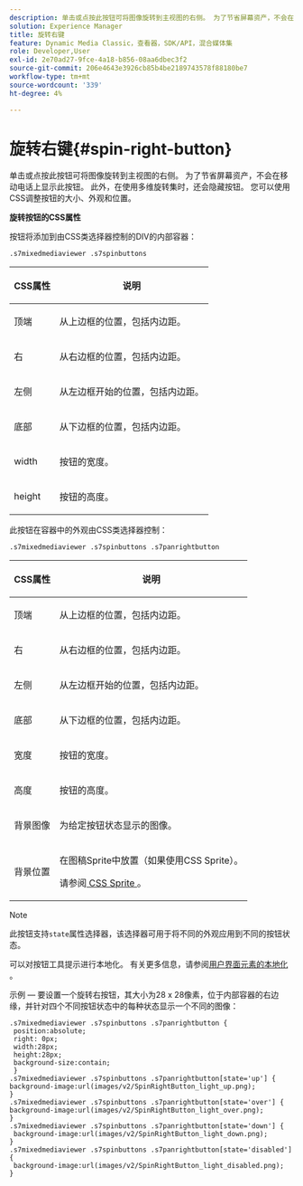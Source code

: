 ```yaml
---
description: 单击或点按此按钮可将图像旋转到主视图的右侧。 为了节省屏幕资产，不会在移动电话上显示此按钮。 此外，在使用多维旋转集时，还会隐藏按钮。 您可以使用CSS调整按钮的大小、外观和位置。
solution: Experience Manager
title: 旋转右键
feature: Dynamic Media Classic，查看器，SDK/API，混合媒体集
role: Developer,User
exl-id: 2e70ad27-9fce-4a18-b856-08aa6dbec3f2
source-git-commit: 206e4643e3926cb85b4be2189743578f88180be7
workflow-type: tm+mt
source-wordcount: '339'
ht-degree: 4%

---
```


# 旋转右键{#spin-right-button}

单击或点按此按钮可将图像旋转到主视图的右侧。 为了节省屏幕资产，不会在移动电话上显示此按钮。 此外，在使用多维旋转集时，还会隐藏按钮。 您可以使用CSS调整按钮的大小、外观和位置。

<!--<a id="section_061E550C1C1D4DB2BD663A898895B38C"></a>-->

**旋转按钮的CSS属性**

按钮将添加到由CSS类选择器控制的DIV的内部容器：

```
.s7mixedmediaviewer .s7spinbuttons
```

<table id="table_94EE3F5BBE4547C0B4943471CEE7EDE4"> 
 <thead> 
  <tr> 
   <th colname="col1" class="entry"> <p> CSS属性 </p> </th> 
   <th colname="col2" class="entry"> <p>说明 </p> </th> 
  </tr> 
 </thead>
 <tbody> 
  <tr> 
   <td colname="col1"> <p> <span class="codeph"> 顶端 </span> </p> </td> 
   <td colname="col2"> <p>从上边框的位置，包括内边距。 </p> </td> 
  </tr> 
  <tr> 
   <td colname="col1"> <p> <span class="codeph"> 右 </span> </p> </td> 
   <td colname="col2"> <p>从右边框的位置，包括内边距。 </p> </td> 
  </tr> 
  <tr> 
   <td colname="col1"> <p> <span class="codeph"> 左侧 </span> </p> </td> 
   <td colname="col2"> <p>从左边框开始的位置，包括内边距。 </p> </td> 
  </tr> 
  <tr> 
   <td colname="col1"> <p> <span class="codeph"> 底部 </span> </p> </td> 
   <td colname="col2"> <p>从下边框的位置，包括内边距。 </p> </td> 
  </tr> 
  <tr> 
   <td colname="col1"> <p> <span class="codeph"> width </span> </p> </td> 
   <td colname="col2"> <p>按钮的宽度。 </p> </td> 
  </tr> 
  <tr> 
   <td colname="col1"> <p> <span class="codeph"> height </span> </p> </td> 
   <td colname="col2"> <p>按钮的高度。 </p> </td> 
  </tr> 
 </tbody> 
</table>

此按钮在容器中的外观由CSS类选择器控制：

```
.s7mixedmediaviewer .s7spinbuttons .s7panrightbutton
```

<table id="table_3EC45539877A479DB83E8FC69142450B"> 
 <thead> 
  <tr> 
   <th colname="col1" class="entry"> <p> CSS属性 </p> </th> 
   <th colname="col2" class="entry"> <p>说明 </p> </th> 
  </tr> 
 </thead>
 <tbody> 
  <tr> 
   <td colname="col1"> <p> <span class="codeph"> 顶端 </span> </p> </td> 
   <td colname="col2"> <p>从上边框的位置，包括内边距。 </p> </td> 
  </tr> 
  <tr> 
   <td colname="col1"> <p> <span class="codeph"> 右 </span> </p> </td> 
   <td colname="col2"> <p>从右边框的位置，包括内边距。 </p> </td> 
  </tr> 
  <tr> 
   <td colname="col1"> <p> <span class="codeph"> 左侧 </span> </p> </td> 
   <td colname="col2"> <p>从左边框开始的位置，包括内边距。 </p> </td> 
  </tr> 
  <tr> 
   <td colname="col1"> <p> <span class="codeph"> 底部 </span> </p> </td> 
   <td colname="col2"> <p>从下边框的位置，包括内边距。 </p> </td> 
  </tr> 
  <tr> 
   <td colname="col1"> <p> <span class="codeph"> 宽度  </span> </p> </td> 
   <td colname="col2"> <p>按钮的宽度。 </p> </td> 
  </tr> 
  <tr> 
   <td colname="col1"> <p> <span class="codeph"> 高度  </span> </p> </td> 
   <td colname="col2"> <p>按钮的高度。 </p> </td> 
  </tr> 
  <tr> 
   <td colname="col1"> <p> <span class="codeph"> 背景图像  </span> </p> </td> 
   <td colname="col2"> <p>为给定按钮状态显示的图像。 </p> </td> 
  </tr> 
  <tr> 
   <td colname="col1"> <p> <span class="codeph"> 背景位置  </span> </p> </td> 
   <td colname="col2"> <p> 在图稿Sprite中放置（如果使用CSS Sprite）。 </p> <p>请参阅<a href="../../../c-html5-s7-aem-asset-viewers/c-html5-mixedmedia-viewer-about/c-html5-mixedmedia-viewer-customizingviewer/c-html5-mixedmedia-viewer-customizingviewer.md#section-209a43dfbddf4fc589e79cddaf233f50" format="dita" scope="local"> CSS Sprite </a>。 </p> </td> 
  </tr> 
 </tbody> 
</table>

>[!NOTE]
>
>此按钮支持`state`属性选择器，该选择器可用于将不同的外观应用到不同的按钮状态。

可以对按钮工具提示进行本地化。 有关更多信息，请参阅[用户界面元素的本地化](../../../c-html5-s7-aem-asset-viewers/c-html5-mixedmedia-viewer-about/c-html5-mixedmedia-viewer-localization.md#concept-16262b8096474d6c9c018c3e99110dd1) 。

示例 — 要设置一个旋转右按钮，其大小为28 x 28像素，位于内部容器的右边缘，并针对四个不同按钮状态中的每种状态显示一个不同的图像：

```
.s7mixedmediaviewer .s7spinbuttons .s7panrightbutton { 
 position:absolute; 
 right: 0px; 
 width:28px; 
 height:28px; 
 background-size:contain; 
 } 
.s7mixedmediaviewer .s7spinbuttons .s7panrightbutton[state='up'] { 
background-image:url(images/v2/SpinRightButton_light_up.png); 
} 
.s7mixedmediaviewer .s7spinbuttons .s7panrightbutton[state='over'] { 
background-image:url(images/v2/SpinRightButton_light_over.png); 
} 
.s7mixedmediaviewer .s7spinbuttons .s7panrightbutton[state='down'] { 
 background-image:url(images/v2/SpinRightButton_light_down.png); 
} 
.s7mixedmediaviewer .s7spinbuttons .s7panrightbutton[state='disabled'] { 
 background-image:url(images/v2/SpinRightButton_light_disabled.png); 
}
```
